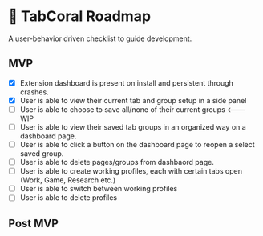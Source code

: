 # 📌 TabCoral Roadmap

A user-behavior driven checklist to guide development.

## MVP

- [x] Extension dashboard is present on install and persistent through crashes.
- [x] User is able to view their current tab and group setup in a side panel
- [ ] User is able to choose to save all/none of their current groups <--- WIP
- [ ] User is able to view their saved tab groups in an organized way on a dashboard page.
- [ ] User is able to click a button on the dashboard page to reopen a select saved group.
- [ ] User is able to delete pages/groups from dashbaord page.
- [ ] User is able to create working profiles, each with certain tabs open (Work, Game, Research etc.)
- [ ] User is able to switch between working profiles
- [ ] User is able to delete profiles

## Post MVP
